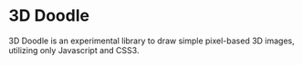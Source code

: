 3D Doodle
=========

3D Doodle is an experimental library to draw simple pixel-based 3D images, utilizing only Javascript and CSS3.
